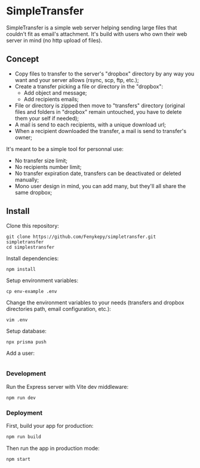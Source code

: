 # SimpleTransfer

SimpleTransfer is a simple web server helping sending large files that couldn't fit as email's attachment.
It's build with users who own their web server in mind (no http upload of files).

## Concept

- Copy files to transfer to the server's "dropbox" directory by any way you want and your server allows (rsync, scp, ftp, etc.);
- Create a transfer picking a file or directory in the "dropbox":
    - Add object and message;
    - Add recipients emails;
- File or directory is zipped then move to "transfers" directory (original files and folders in "dropbox" remain untouched, you have to delete them your self if needed);
- A mail is send to each recipients, with a unique download url;
- When a recipient downloaded the transfer, a mail is send to transfer's owner;

It's meant to be a simple tool for personnal use:
- No transfer size limit;
- No recipients number limit;
- No transfer expiration date, transfers can be deactivated or deleted manually;
- Mono user design in mind, you can add many, but they'll all share the same dropbox;


## Install

Clone this repository:

```shellscript
git clone https://github.com/Fenykepy/simpletransfer.git simpletransfer
cd simplestransfer
```

Install dependencies:

```shellscript
npm install
```

Setup environment variables:

```shellscript
cp env-example .env
```

Change the environment variables to your needs (transfers and dropbox directories path, email configuration, etc.):

```shellscript
vim .env
```

Setup database:

```shellscript
npx prisma push
```

Add a user:

```shellscript

```


### Development
Run the Express server with Vite dev middleware:

```shellscript
npm run dev
```

### Deployment

First, build your app for production:

```sh
npm run build
```

Then run the app in production mode:

```sh
npm start
```
